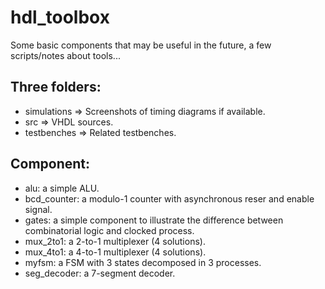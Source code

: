 # hdl_toolbox

Some basic components that may be useful in the future, a few scripts/notes about tools...

## Three folders:
* simulations => Screenshots of timing diagrams if available.
* src => VHDL sources.
* testbenches => Related testbenches.

## Component:
* alu: a simple ALU.
* bcd_counter: a modulo-1 counter with asynchronous reser and enable signal.
* gates: a simple component to illustrate the difference between combinatorial logic and clocked process.
* mux_2to1: a 2-to-1 multiplexer (4 solutions).
* mux_4to1: a 4-to-1 multiplexer (4 solutions).
* myfsm: a FSM with 3 states decomposed in 3 processes.
* seg_decoder: a 7-segment decoder.